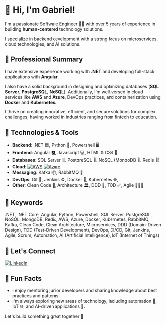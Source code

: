 # 👋 Hi, I'm Gabriel!

I'm a passionate Software Engineer 🧑‍💻 with over 5 years of experience in building **human-centered** technology solutions. 

I specialize in backend development with a strong focus on microservices, cloud technologies, and AI solutions.

## 💼 Professional Summary
I have extensive experience working with **.NET** and developing full-stack applications with **Angular**. 
 
I also have a solid background in designing and optimizing databases (**SQL Server**, **PostgreSQL**, **NoSQL**). Additionally, I’m well-versed in cloud services like **AWS** and **Azure**, DevOps practices, and containerization using **Docker** and **Kubernetes**.

I thrive on creating innovative, efficient, and secure solutions for complex challenges, having worked in industries ranging from fintech to education.

## 🔧 Technologies & Tools
- **Backend**: .NET 🟦, Python 🐍, Powershell 🖥️
- **Frontend**: Angular 🅰️, Javascript 💻, HTML & CSS 🎨
- **Databases**: SQL Server 🗄️, PostgreSQL 🐘, NoSQL (MongoDB 🍃, Redis 🧠)
- **Cloud**: [![AWS](https://img.shields.io/badge/AWS-232F3E?style=flat-square&logo=amazon-aws&logoColor=white)](https://aws.amazon.com/)
[![Azure](https://img.shields.io/badge/Azure-0078D4?style=flat-square&logo=microsoft-azure&logoColor=white)](https://azure.microsoft.com/)
- **Messaging**: Kafka 📦, RabbitMQ 🐇
- **DevOps**: Git 🐙, Jenkins ⚙️, Docker 🐳, Kubernetes ☸️, 
- **Other**: Clean Code 🧹, Architecture 🏛️, DDD 🧩, TDD ✅, Agile 🏃‍♂💨

## 🔑 Keywords
.NET, .NET Core, Angular, Python, Powershell, SQL Server, PostgreSQL, NoSQL, MongoDB, Redis, AWS, Azure, Docker, Kubernetes, RabbitMQ, Kafka, Clean Code, Clean Architecture, Microservices, DDD (Domain-Driven Design), TDD (Test-Driven Development), DevOps, CI/CD, Git, Jenkins, Agile, Scrum, Automation, AI (Artificial Intelligence), IoT (Internet of Things)

## 💬 Let's Connect
[![LinkedIn](https://img.shields.io/badge/-ghav95-blue?style=flat-square&logo=Linkedin&logoColor=white&link=https://linkedin.com/in/ghav95/)](https://linkedin.com/in/ghav95/)


## 🌟 Fun Facts
- I enjoy mentoring junior developers and sharing knowledge about best practices and patterns.
- I'm always exploring new areas of technology, including automation 🤖, IoT 🌐, and AI-driven applications 🧠.

Let's build something great together 🚀
